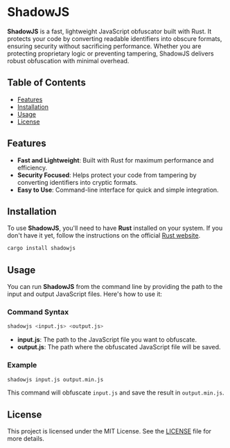 # ShadowJS

**ShadowJS** is a fast, lightweight JavaScript obfuscator built with Rust. It protects your code by converting readable identifiers into obscure formats, ensuring security without sacrificing performance. Whether you are protecting proprietary logic or preventing tampering, ShadowJS delivers robust obfuscation with minimal overhead.

## Table of Contents

- [Features](#features)
- [Installation](#installation)
- [Usage](#usage)
- [License](#license)

## Features

- **Fast and Lightweight**: Built with Rust for maximum performance and efficiency.
- **Security Focused**: Helps protect your code from tampering by converting identifiers into cryptic formats.
- **Easy to Use**: Command-line interface for quick and simple integration.

## Installation

To use **ShadowJS**, you'll need to have **Rust** installed on your system. If you don't have it yet, follow the instructions on the official [Rust website](https://www.rust-lang.org/).

```bash
cargo install shadowjs
```

## Usage

You can run **ShadowJS** from the command line by providing the path to the input and output JavaScript files. Here's how to use it:

### Command Syntax

```bash
shadowjs <input.js> <output.js>
```

- **input.js**: The path to the JavaScript file you want to obfuscate.
- **output.js**: The path where the obfuscated JavaScript file will be saved.

### Example

```bash
shadowjs input.js output.min.js
```

This command will obfuscate `input.js` and save the result in `output.min.js`.

## License

This project is licensed under the MIT License. See the [LICENSE](LICENSE) file for more details.
